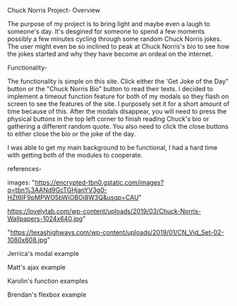 
Chuck Norris Project- Overview

The purpose of my project is to bring light and maybe even a laugh to someone's day. It's desgined for someone to spend a few moments possibly a few minutes cycling through some random Chuck Norris jokes. The user might even be so inclined to peak at Chuck Norris's bio to see how the jokes started and why they have become an ordeal on the internet.

Functionality-

The functionality is simple on this site. Click either the 'Get Joke of the Day" button or the "Chuck Norris Bio" button to read their texts. I decided to implement a timeout function feature for both of my modals so they flash on screen to see the features of the site. I purposely set it for a short amount of time because of this. After the modals disappear, you will need to press the physical buttons in  the top left corner to finish reading Chuck's bio or gathering a different random quote. You also need to click the close buttons to either close the bio or the joke of the day.

I was able to get my main background to be functional, I had a hard time with getting both of the modules to cooperate.

references-

images:
"https://encrypted-tbn0.gstatic.com/images?q=tbn%3AANd9GcTGHjanYV3g0-HZt6IF9pMPWO5bWjOBOj8W3Q&usqp=CAU"

https://lovelytab.com/wp-content/uploads/2019/03/Chuck-Norris-Wallpapers-1024x640.jpg"

"https://texashighways.com/wp-content/uploads/2019/01/CN_Vid_Set-02-1080x608.jpg"

Jerrica's modal example

Matt's ajax example

Karolin's function examples

Brendan's flexbox example
